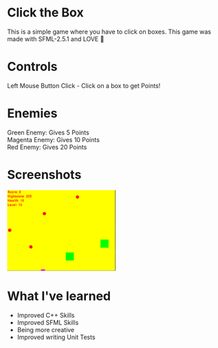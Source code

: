 # Click the Box
This is a simple game where you have to click on boxes. This game was made with SFML-2.5.1 and LOVE 🖤

# Controls
Left Mouse Button Click - Click on a box to get Points!

# Enemies
Green Enemy: Gives 5 Points<br/>
Magenta Enemy: Gives 10 Points<br/>
Red Enemy: Gives 20 Points<br/>

# Screenshots
<img src="Screenshots/Screen.png" width="50%"/>

# What I've learned
* Improved C++ Skills
* Improved SFML Skills
* Being more creative
* Improved writing Unit Tests
